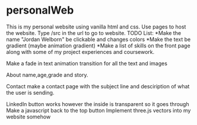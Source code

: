 # personalWeb
This is my personal website using vanilla html and css.
Use pages to host the website. Type /src in the url to go to website. 
TODO List:
*Make the name "Jordan Welborn" be clickable and changes colors
*Make the text be gradient (maybe animation gradient)
*Make a list of skills on the front page along with some of my project experiences and coursework.

Make a fade in text animation transition for all the text and images

About
name,age,grade and story.

Contact 
make a contact page with the subject line and desciription of what the user is sending. 

LinkedIn button works however the inside is transparent so it goes through
Make a javascript back to the top button
Implement three.js vectors into my website somehow

